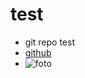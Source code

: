 # test
- git repo test
- [github](https://github.com/yusrilarzaqi)
- ![foto](/sdcard/pictures/foto.jpg)
